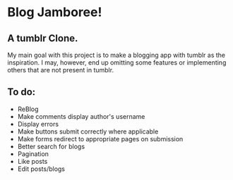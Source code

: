 # Blog Jamboree!

## A tumblr Clone.

My main goal with this project is to make a blogging app  with tumblr as the inspiration.
I may, however, end up omitting some features or implementing others that are not present in tumblr.

## To do:

* ReBlog
* Make comments display author's username
* Display errors
* Make buttons submit correctly where applicable
* Make forms redirect to appropriate pages on submission
* Better search for blogs
* Pagination
* Like posts
* Edit posts/blogs